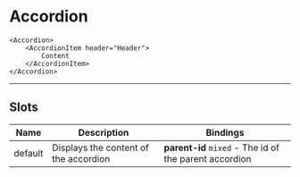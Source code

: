 # Accordion

```vue
<Accordion>
    <AccordionItem header="Header">
        Content
    </AccordionItem>
</Accordion>
```

---

## Slots

| Name    | Description                           | Bindings                                               |
| ------- | ------------------------------------- | ------------------------------------------------------ |
| default | Displays the content of the accordion | **parent-id** `mixed` - The id of the parent accordion |
